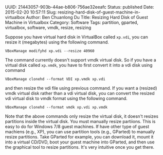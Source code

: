 UUID: 21443057-903b-44ae-b806-756ae32eeafc
Status: published
Date: 2015-02-20 10:57:11
Slug: resizing-hard-disk-of-guest-machine-in-virtualbox
Author: Ben Chuanlong Du
Title: Resizing Hard Disk of Guest Machine in Virtualbox
Category: Software
Tags: partition, gparted, virtualbox, software, vmdk, resize, resizing

Suppose you have virtual hard disk in VirtualBox called `xp.vdi`, 
you can resize it (megabytes) using the following command.

    VBoxManage modifyhd xp.vdi --resize 40960

The command currently doesn't support vmdk virtual disk. 
So if you have a virtual disk called `xp.vmdk`,
you have to first convert it into a vdi disk using command

    VBoxManage clonehd --format VDI xp.vmdk xp.vdi

and then resize the vdi file using previous command.
If you want a (resized) vmdk virtual disk rather than a vdi virtual disk,
you can convert the resized vdi virtual disk to vmdk format using the following command.

    VBoxManage clonehd --format vmdk xp.vdi xp.vmdk

Note that the above commands only resize the virtual disk,
it doesn't resizes partitions inside the virtual disk.
You must manually resize partiions. 
This is easy to do for Windows 7/8 guest machines. 
If have other type of guest machiens (e.g., XP),
you can use partition tools (e.g., GParted) to manually resize partitions.
Take GParted for example,
you can download it, 
mount it into a virtual CD/DVD, 
boot your guest machine into GParted,
and then use the graphical tool to resize partitions.
It's very intuitive once you get there.

